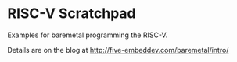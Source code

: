 # RISC-V Scratchpad 

Examples for baremetal programming the RISC-V. 

Details are on the blog at <http://five-embeddev.com/baremetal/intro/>
